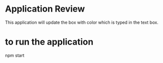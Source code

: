 # Application Review
This application will update the box with color which is typed in the text box.

# to run the application 
npm start
